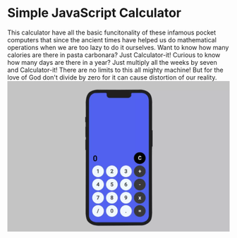 # Simple JavaScript Calculator
This calculator have all the basic funcitonality of these infamous pocket computers that since the ancient times have helped us do mathematical operations when we are too lazy to do it ourselves.
Want to know how many calories are there in pasta carbonara? Just Calculator-it! Curious to know how many days are there in a year? Just multiply all the weeks by seven and Calculator-it! There are no limits to this all mighty machine! But for the love of God don't divide by zero for it can cause distortion of our reality.
![Preview][preview]

[preview]: include/preview.webp

